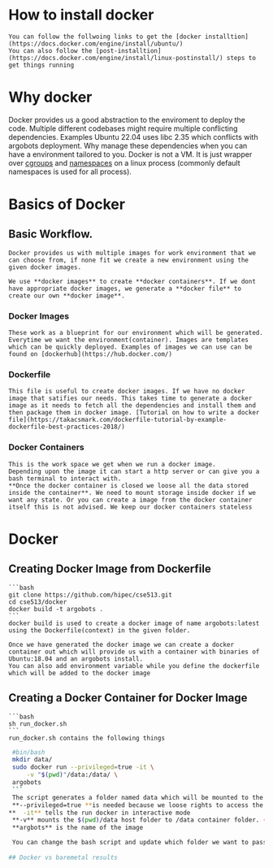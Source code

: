 # How to install docker
    You can follow the follwoing links to get the [docker installtion](https://docs.docker.com/engine/install/ubuntu/)
    You can also follow the [post-installtion](https://docs.docker.com/engine/install/linux-postinstall/) steps to get things running
# Why docker

Docker provides us a good abstraction to the enviroment to deploy the code.
Multiple different codebases might require multiple conflicting dependencies. Examples Ubuntu 22.04 uses libc 2.35 which conflicts with argobots deployment. 
Why manage these dependencies when you can  have a environment tailored to you.
Docker is not a VM. It is just wrapper over [cgroups](https://www.nginx.com/blog/what-are-namespaces-cgroups-how-do-they-work/#:~:text=Namespaces%20provide%20isolation%20of%20system,can%20use%20namespaces%20and%20cgroups.) and [namespaces](https://www.nginx.com/blog/what-are-namespaces-cgroups-how-do-they-work/#:~:text=Namespaces%20provide%20isolation%20of%20system,can%20use%20namespaces%20and%20cgroups.) on a linux process (commonly default namespaces is used for all process).


# Basics of Docker

## Basic Workflow.
    Docker provides us with multiple images for work environment that we can choose from, if none fit we create a new environment using the given docker images.

    We use **docker images** to create **docker containers**. If we dont have appropriate docker images, we generate a **docker file** to create our own **docker image**.

### Docker Images

    These work as a blueprint for our environment which will be generated. Everytime we want the environment(container). Images are templates which can be quickly deployed. Examples of images we can use can be found on [dockerhub](https://hub.docker.com/)

### Dockerfile
    
    This file is useful to create docker images. If we have no docker image that satifies our needs. This takes time to generate a docker image as it needs to fetch all the dependencies and install them and then package them in docker image. [Tutorial on how to write a docker file](https://takacsmark.com/dockerfile-tutorial-by-example-dockerfile-best-practices-2018/) 

### Docker Containers
    This is the work space we get when we run a docker image. 
    Depending upon the image it can start a http server or can give you a bash terminal to interact with. 
    **Once the docker container is closed we loose all the data stored inside the container**. We need to mount storage inside docker if we want any state. Or you can create a image from the docker container itself this is not advised. We keep our docker containers stateless

# Docker  

## Creating Docker Image from Dockerfile
    
    ```bash
    git clone https://github.com/hipec/cse513.git
    cd cse513/docker
    docker build -t argobots . 
    ```
    docker build is used to create a docker image of name argobots:latest using the Dockerfile(context) in the given folder.
    
    Once we have generated the docker image we can create a docker container out which will provide us with a container with binaries of Ubuntu:18.04 and an argobots install.
    You can also add environment variable while you define the dockerfile which will be added to the docker image

## Creating a Docker Container for Docker Image
    ```bash
    sh run_docker.sh
    ```
    run_docker.sh contains the following things
   ```bash
    #bin/bash
    mkdir data/
    sudo docker run --privileged=true -it \
	    -v "$(pwd)"/data:/data/ \
	argobots
    ```
    The script generates a folder named data which will be mounted to the docker container. All the state/updates should be stored in the data folder inside docker. 
    **--privileged=true **is needed because we loose rights to access the folder inside docker container
  **  -it** tells the run docker in interactive mode
    **-v** mounts the $(pwd)/data host folder to /data container folder. (This can be done in much nicer manner using volumes which is remove the need of using priveleged=true)
    **argbots** is the name of the image

    You can change the bash script and update which folder we want to pass through.
    
## Docker vs baremetal results
